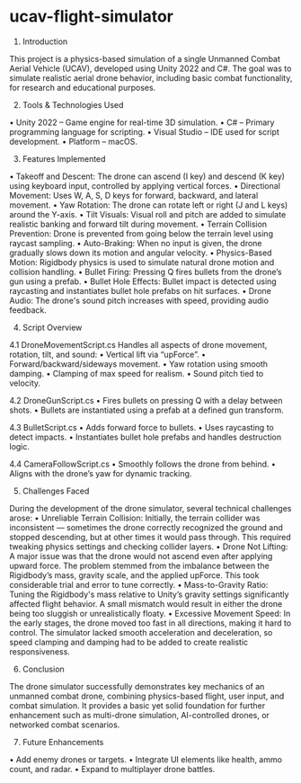 # ucav-flight-simulator
1. Introduction

This project is a physics-based simulation of a single Unmanned Combat Aerial Vehicle (UCAV), developed using Unity 2022 and C#. The goal was to simulate realistic aerial drone behavior, including basic combat functionality, for research and educational purposes.

2. Tools & Technologies Used

• Unity 2022 – Game engine for real-time 3D simulation.
• C# – Primary programming language for scripting.
• Visual Studio – IDE used for script development.
• Platform – macOS.

3. Features Implemented

• Takeoff and Descent: The drone can ascend (I key) and descend (K key) using keyboard input, controlled by applying vertical forces.
• Directional Movement: Uses W, A, S, D keys for forward, backward, and lateral movement.
• Yaw Rotation: The drone can rotate left or right (J and L keys) around the Y-axis.
• Tilt Visuals: Visual roll and pitch are added to simulate realistic banking and forward tilt during movement.
• Terrain Collision Prevention: Drone is prevented from going below the terrain level using raycast sampling.
• Auto-Braking: When no input is given, the drone gradually slows down its motion and angular velocity.
• Physics-Based Motion: Rigidbody physics is used to simulate natural drone motion and collision handling.
• Bullet Firing: Pressing Q fires bullets from the drone’s gun using a prefab.
• Bullet Hole Effects: Bullet impact is detected using raycasting and instantiates bullet hole prefabs on hit surfaces.
• Drone Audio: The drone's sound pitch increases with speed, providing audio feedback.

4. Script Overview

4.1 DroneMovementScript.cs
Handles all aspects of drone movement, rotation, tilt, and sound:
• Vertical lift via “upForce”.
• Forward/backward/sideways movement.
• Yaw rotation using smooth damping.
• Clamping of max speed for realism.
• Sound pitch tied to velocity.

4.2 DroneGunScript.cs
• Fires bullets on pressing Q with a delay between shots.
• Bullets are instantiated using a prefab at a defined gun transform.

4.3 BulletScript.cs
• Adds forward force to bullets.
• Uses raycasting to detect impacts.
• Instantiates bullet hole prefabs and handles destruction logic.

4.4 CameraFollowScript.cs
• Smoothly follows the drone from behind.
• Aligns with the drone’s yaw for dynamic tracking.


5. Challenges Faced

During the development of the drone simulator, several technical challenges arose:
• Unreliable Terrain Collision: Initially, the terrain collider was inconsistent — sometimes the drone correctly recognized the ground and stopped descending, but at other times it would pass through. This required tweaking physics settings and checking collider layers.
• Drone Not Lifting: A major issue was that the drone would not ascend even after applying upward force. The problem stemmed from the imbalance between the Rigidbody’s mass, gravity scale, and the applied upForce. This took considerable trial and error to tune correctly.
• Mass-to-Gravity Ratio: Tuning the Rigidbody's mass relative to Unity’s gravity settings significantly affected flight behavior. A small mismatch would result in either the drone being too sluggish or unrealistically floaty.
• Excessive Movement Speed: In the early stages, the drone moved too fast in all directions, making it hard to control. The simulator lacked smooth acceleration and deceleration, so speed clamping and damping had to be added to create realistic responsiveness.

6. Conclusion

The drone simulator successfully demonstrates key mechanics of an unmanned combat drone, combining physics-based flight, user input, and combat simulation. It provides a basic yet solid foundation for further enhancement such as multi-drone
simulation, AI-controlled drones, or networked combat scenarios. 

7. Future Enhancements

• Add enemy drones or targets.
• Integrate UI elements like health, ammo count, and radar.
• Expand to multiplayer drone battles.
